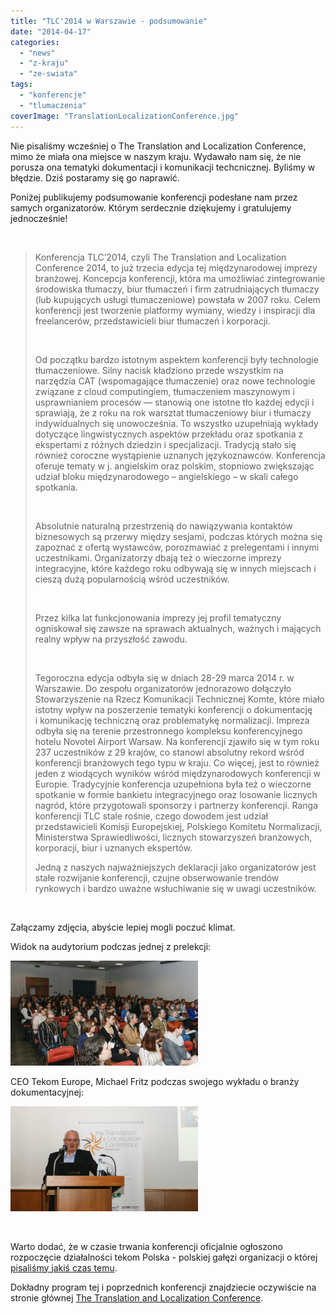 ```yaml
---
title: "TLC'2014 w Warszawie - podsumowanie"
date: "2014-04-17"
categories: 
  - "news"
  - "z-kraju"
  - "ze-swiata"
tags: 
  - "konferencje"
  - "tlumaczenia"
coverImage: "TranslationLocalizationConference.jpg"
---
```


Nie pisaliśmy wcześniej o The Translation and Localization Conference, mimo że miała ona miejsce w naszym kraju. Wydawało nam się, że nie porusza ona tematyki dokumentacji i komunikacji techcnicznej. Byliśmy w błędzie. Dziś postaramy się go naprawić.

Poniżej publikujemy podsumowanie konferencji podesłane nam przez samych organizatorów. Którym serdecznie dziękujemy i gratulujemy jednocześnie!

 

> Konferencja TLC’2014, czyli The Translation and Localization Conference 2014, to już trzecia edycja tej międzynarodowej imprezy branżowej. Koncepcja konferencji, która ma umożliwiać zintegrowanie środowiska tłumaczy, biur tłumaczeń i firm zatrudniających tłumaczy (lub kupujących usługi tłumaczeniowe) powstała w 2007 roku. Celem konferencji jest tworzenie platformy wymiany, wiedzy i inspiracji dla freelancerów, przedstawicieli biur tłumaczeń i korporacji.
> 
>  
> 
> Od początku bardzo istotnym aspektem konferencji były technologie tłumaczeniowe. Silny nacisk kładziono przede wszystkim na narzędzia CAT (wspomagające tłumaczenie) oraz nowe technologie związane z cloud computingiem, tłumaczeniem maszynowym i usprawnianiem procesów — stanowią one istotne tło każdej edycji i sprawiają, że z roku na rok warsztat tłumaczeniowy biur i tłumaczy indywidualnych się unowocześnia. To wszystko uzupełniają wykłady dotyczące lingwistycznych aspektów przekładu oraz spotkania z ekspertami z różnych dziedzin i specjalizacji. Tradycją stało się również coroczne wystąpienie uznanych językoznawców. Konferencja oferuje tematy w j. angielskim oraz polskim, stopniowo zwiększając udział bloku międzynarodowego – angielskiego – w skali całego spotkania.
> 
>  
> 
> Absolutnie naturalną przestrzenią do nawiązywania kontaktów biznesowych są przerwy między sesjami, podczas których można się zapoznać z ofertą wystawców, porozmawiać z prelegentami i innymi uczestnikami. Organizatorzy dbają też o wieczorne imprezy integracyjne, które każdego roku odbywają się w innych miejscach i cieszą dużą popularnością wśród uczestników.
> 
>  
> 
> Przez kilka lat funkcjonowania imprezy jej profil tematyczny ogniskował się zawsze na sprawach aktualnych, ważnych i mających realny wpływ na przyszłość zawodu.
> 
>  
> 
> Tegoroczna edycja odbyła się w dniach 28-29 marca 2014 r. w Warszawie. Do zespołu organizatorów jednorazowo dołączyło Stowarzyszenie na Rzecz Komunikacji Technicznej Komte, które miało istotny wpływ na poszerzenie tematyki konferencji o dokumentację i komunikację techniczną oraz problematykę normalizacji. Impreza odbyła się na terenie przestronnego kompleksu konferencyjnego hotelu Novotel Airport Warsaw. Na konferencji zjawiło się w tym roku 237 uczestników z 29 krajów, co stanowi absolutny rekord wśród konferencji branżowych tego typu w kraju. Co więcej, jest to również jeden z wiodących wyników wśród międzynarodowych konferencji w Europie. Tradycyjnie konferencja uzupełniona była też o wieczorne spotkanie w formie bankietu integracyjnego oraz losowanie licznych nagród, które przygotowali sponsorzy i partnerzy konferencji. Ranga konferencji TLC stale rośnie, czego dowodem jest udział przedstawicieli Komisji Europejskiej, Polskiego Komitetu Normalizacji, Ministerstwa Sprawiedliwości, licznych stowarzyszeń branżowych, korporacji, biur i uznanych ekspertów.
> 
> Jedną z naszych najważniejszych deklaracji jako organizatorów jest stałe rozwijanie konferencji, czujne obserwowanie trendów rynkowych i bardzo uważne wsłuchiwanie się w uwagi uczestników.

 

Załączamy zdjęcia, abyście lepiej mogli poczuć klimat.

Widok na audytorium podczas jednej z prelekcji:

[![TLC2014prelekcja](images/TLC2014prelekcja-300x168.jpg)](http://techwriter.pl/wp-content/uploads/2014/04/TLC2014prelekcja.jpg)

CEO Tekom Europe, Michael Fritz podczas swojego wykładu o branży dokumentacyjnej:

[![TLC2014Fritz](images/TLC2014Fritz-300x168.jpg)](http://techwriter.pl/wp-content/uploads/2014/04/TLC2014Fritz.jpg)

 

Warto dodać, że w czasie trwania konferencji oficjalnie ogłoszono rozpoczęcie działalności tekom Polska - polskiej gałęzi organizacji o której [pisaliśmy jakiś czas temu](http://techwriter.pl/zostan-mowca-tekom-europe-roadshow-2014/).

Dokładny program tej i poprzednich konferencji znajdziecie oczywiście na stronie głównej [The Translation and Localization Conference](http://www.translation-conference.com/pl).
